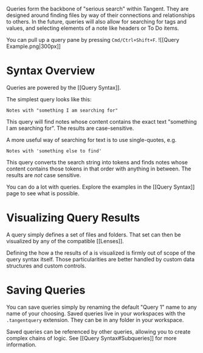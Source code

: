 Queries form the backbone of "serious search" within Tangent. They are designed around finding files by way of their connections and relationships to others. In the future, queries will also allow for searching for tags and values, and selecting elements of a note like headers or To Do items.

You can pull up a query pane by pressing `Cmd/Ctrl+Shift+F`.
![[Query Example.png|300px]]

# Syntax Overview
Queries are powered by the [[Query Syntax]].

The simplest query looks like this:

```tangentquery
Notes with "something I am searching for"
```

This query will find notes whose content contains the exact text "something I am searching for". The results are case-sensitive.

A more useful way of searching for text is to use single-quotes, e.g.

```tangentquery
Notes with 'something else to find'
```

This query converts the search string into tokens and finds notes whose content contains those tokens in that order with anything in between. The results are _not_ case sensitive.

You can do a lot with queries. Explore the examples in the [[Query Syntax]] page to see what is possible.

# Visualizing Query Results
A query simply defines a set of files and folders. That set can then be visualized by any of the compatible [[Lenses]].

Defining the how a the results of a is visualized is firmly out of scope of the query syntax itself. Those particularities are better handled by custom data structures and custom controls.

# Saving Queries
You can save queries simply by renaming the default "Query 1" name to any name of your choosing. Saved queries live in your workspaces with the `.tangentquery` extension. They can be in any folder in your workspace.

Saved queries can be referenced by other queries, allowing you to create complex chains of logic. See [[Query Syntax#Subqueries]] for more information.